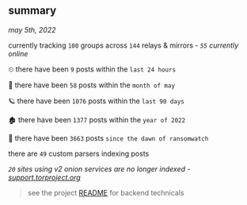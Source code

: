 
## summary
_may 5th, 2022_

currently tracking `100` groups across `144` relays & mirrors - _`55` currently online_

⏲ there have been `9` posts within the `last 24 hours`

🦈 there have been `58` posts within the `month of may`

🪐 there have been `1076` posts within the `last 90 days`

🏚 there have been `1377` posts within the `year of 2022`

🦕 there have been `3663` posts `since the dawn of ransomwatch`

there are `49` custom parsers indexing posts

_`20` sites using v2 onion services are no longer indexed - [support.torproject.org](https://support.torproject.org/onionservices/v2-deprecation/)_

> see the project [README](https://github.com/thetanz/ransomwatch#ransomwatch--) for backend technicals
